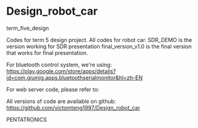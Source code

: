 # Design_robot_car
term_five_design

Codes for term 5 design project.
All codes for robot car.
SDR_DEMO is the version working for SDR presentation
final_version_v1.0 is the final version that works for final presentation.

For bluetooth control system, we're using: 
https://play.google.com/store/apps/details?id=com.giumig.apps.bluetoothserialmonitor&hl=zh-EN

For web server code, please refer to: 


All versions of code are available on github:
https://github.com/victomteng1997/Design_robot_car


PENTATRONICS
